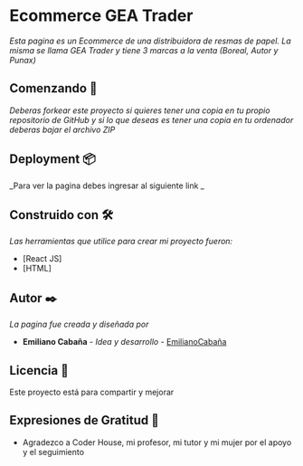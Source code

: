 # Ecommerce GEA Trader

_Esta pagina es un Ecommerce de una distribuidora de resmas de papel. La misma se llama GEA Trader y tiene 3 marcas a la venta (Boreal, Autor y Punax)_

## Comenzando 🚀

_Deberas forkear este proyecto si quieres tener una copia en tu propio repositorio de GitHub y si lo que deseas es tener una copia en tu ordenador deberas bajar el archivo ZIP_

## Deployment 📦

_Para ver la pagina debes ingresar al siguiente link _

## Construido con 🛠️

_Las herramientas que utilice para crear mi proyecto fueron:_

* [React JS]
* [HTML]



## Autor ✒️

_La pagina fue creada y diseñada por_

* **Emiliano Cabaña** - *Idea y desarrollo* - [EmilianoCabaña](https://github.com/emicaba)
 

## Licencia 📄

Este proyecto está para compartir y mejorar

## Expresiones de Gratitud 🎁

* Agradezco a Coder House, mi profesor, mi tutor y mi mujer por el apoyo y el seguimiento

